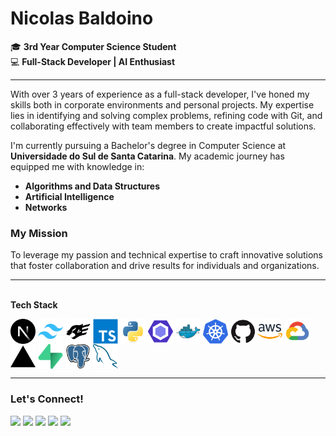 # Nicolas Baldoino

🎓 **3rd Year Computer Science Student**  
💻 **Full-Stack Developer | AI Enthusiast**  

---

With over 3 years of experience as a full-stack developer, I've honed my skills both in corporate environments and personal projects. My expertise lies in identifying and solving complex problems, refining code with Git, and collaborating effectively with team members to create impactful solutions.  

I'm currently pursuing a Bachelor's degree in Computer Science at **Universidade do Sul de Santa Catarina**. My academic journey has equipped me with knowledge in:  
- **Algorithms and Data Structures**  
- **Artificial Intelligence**  
- **Networks**  

### **My Mission**  
To leverage my passion and technical expertise to craft innovative solutions that foster collaboration and drive results for individuals and organizations.

---

<br>**Tech Stack**
<div style="display: inline_block">
  <img align="center" alt="Next.js" height="40" src="https://raw.githubusercontent.com/devicons/devicon/master/icons/nextjs/nextjs-original.svg">
  <img align="center" alt="Tailwind CSS" height="40" src="https://raw.githubusercontent.com/devicons/devicon/master/icons/tailwindcss/tailwindcss-original.svg">
  <img align="center" alt="Fastify" height="40" src="https://raw.githubusercontent.com/devicons/devicon/master/icons/fastify/fastify-original.svg">

  <img align="center" alt="TypeScript" height="40" src="https://raw.githubusercontent.com/devicons/devicon/master/icons/typescript/typescript-original.svg">
  <img align="center" alt="Python" height="40" src="https://raw.githubusercontent.com/devicons/devicon/master/icons/python/python-original.svg">

  <img align="center" alt="ESLint" height="40" src="https://raw.githubusercontent.com/devicons/devicon/master/icons/eslint/eslint-original.svg">
  <img align="center" alt="Docker" height="40" src="https://raw.githubusercontent.com/devicons/devicon/master/icons/docker/docker-original.svg">
  <img align="center" alt="Kubernetes" height="40" src="https://raw.githubusercontent.com/devicons/devicon/master/icons/kubernetes/kubernetes-plain.svg">
  <img align="center" alt="GitHub Actions" height="40" src="https://raw.githubusercontent.com/devicons/devicon/master/icons/github/github-original.svg">

  <img align="center" alt="AWS" height="40" src="https://raw.githubusercontent.com/devicons/devicon/master/icons/amazonwebservices/amazonwebservices-original-wordmark.svg">
  <img align="center" alt="GCP" height="40" src="https://raw.githubusercontent.com/devicons/devicon/master/icons/googlecloud/googlecloud-original.svg">
  <img align="center" alt="Vercel" height="40" src="https://raw.githubusercontent.com/devicons/devicon/master/icons/vercel/vercel-original.svg">
  <img align="center" alt="Supabase" height="40" src="https://raw.githubusercontent.com/devicons/devicon/master/icons/supabase/supabase-original.svg">

  <img align="center" alt="PostgreSQL" height="40" src="https://raw.githubusercontent.com/devicons/devicon/master/icons/postgresql/postgresql-original.svg">
  <img align="center" alt="MySQL" height="40" src="https://raw.githubusercontent.com/devicons/devicon/master/icons/mysql/mysql-original.svg">
</div>

---

### **Let's Connect!**  

<div> 
  <a href="https://nicolas.baldoino.com" target="_blank"><img src="https://img.shields.io/badge/-Website-%23333?style=for-the-badge&logoColor=white" target="_blank"></a>
  <a href = "https://x.com/nicolasbaldoino"><img src="https://img.shields.io/badge/-X/Twitter-%23333?style=for-the-badge&logo=x&logoColor=white" target="_blank"></a>
  <a href = "mailto:nicolas@baldoino.me"><img src="https://img.shields.io/badge/-Gmail-%23E4405F?style=for-the-badge&logo=gmail&logoColor=white" target="_blank"></a>
  <a href="https://linkedin.com/in/nicolasbaldoino" target="_blank"><img src="https://img.shields.io/badge/-LinkedIn-%230077B5?style=for-the-badge&logo=linkedin&logoColor=white" target="_blank"></a>
  <a href="https://instagram.com/nicolasbaldoino" target="_blank"><img src="https://img.shields.io/badge/-Instagram-%23E4405F?style=for-the-badge&logo=instagram&logoColor=white" target="_blank"></a>
</div>

